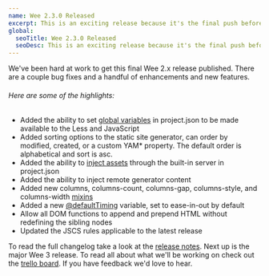 ```yaml
---
name: Wee 2.3.0 Released
excerpt: This is an exciting release because it's the final push before Wee 3. We've fixed a couple bugs and introduced a few new features and enhancements with this final 2.x update.
global:
  seoTitle: Wee 2.3.0 Released
  seoDesc: This is an exciting release because it's the final push before Wee 3 is released.
---
```


We've been hard at work to get this final Wee 2.x release published. There are a couple bug fixes and a handful of enhancements and new features.

###### Here are some of the highlights:

* Added the ability to set [global variables](/build/config#general) in project.json to be made available to the Less and JavaScript
* Added sorting options to the static site generator, can order by modified, created, or a custom YAM* property. The default order is alphabetical and sort is asc.
* Added the ability to [inject assets](/build/config#server) through the built-in server in project.json
* Added the ability to inject remote generator content
* Added new columns, columns-count, columns-gap, columns-style, and columns-width [mixins](/style/mixins#multiple-columns)
* Added a new [@defaultTiming](/style/variables#miscellaneous) variable, set to ease-in-out by default
* Allow all DOM functions to append and prepend HTML without redefining the sibling nodes
* Updated the JSCS rules applicable to the latest release

To read the full changelog take a look at the [release notes](https://github.com/weepower/wee/releases/tag/2.3.0). Next up is the major Wee 3 release. To read all about what we'll be working on check out the [trello board](https://trello.com/b/7KbnQra9/wee). If you have feedback we'd love to hear.